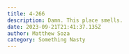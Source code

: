 ```yaml
---
title: 4-266
description: Damn. This place smells.
date: 2023-09-21T21:41:37.135Z
author: Matthew Soza
category: Something Nasty
---
```

